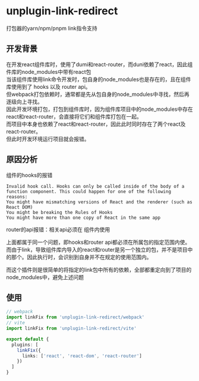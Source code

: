 # unplugin-link-redirect
打包器的yarn/npm/pnpm link指令支持

## 开发背景
在开发react组件库时，使用了dumi和react-router，而duni依赖了react，因此组件库的node_modules中带有react包</br>
当该组件库使用link命令开发时，包自身的node_modules也是存在的，且在组件库使用到了 hooks 以及 router api。</br>
但webpack打包依赖时，通常都是先从包自身的node_modules中寻找，然后再逐级向上寻找。</br>
因此开发环境打包，打包到组件库时，因为组件库项目中的node_modules中存在react和react-router，会直接将它们和组件库打包在一起。</br>
而项目中本身也依赖了react和react-router，因此此时同时存在了两个react及react-router。</br>
但此时开发环境运行项目就会报错。

## 原因分析
组件的hooks的报错
```text
Invalid hook call. Hooks can only be called inside of the body of a function component. This could happen for one of the following reasons:
You might have mismatching versions of React and the renderer (such as React DOM)
You might be breaking the Rules of Hooks
You might have more than one copy of React in the same app
```

router的api报错：相关api必须在 <Router> 组件内使用</br>

上面都属于同一个问题，即hooks和router api都必须在所属包的指定范围内使。而由于link，导致组件库内导入的react和router是另一个独立的包，并不是项目中的那个。因此执行时，会识别到自身并不在规定的使用范围内。</br>

而这个插件则是很简单的将指定的link包中所有的依赖，全部都重定向到了项目的node_modules中，避免上述问题

## 使用
``` typescript
// webpack
import linkFix from 'unplugin-link-redirect/webpack'
// vite
import linkFix from 'unplugin-link-redirect/vite'

export default {
  plugins: [
    linkFix({
      links: ['react', 'react-dom', 'react-router']
    })
  ]
}
```
